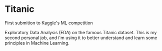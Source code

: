 # Titanic
First submition to Kaggle's ML competition

Exploratory Data Analysis (EDA) on the famous Titanic dataset.
This is my second personal job, and i'm using it to better understand and learn some principles in Machine Learning.
